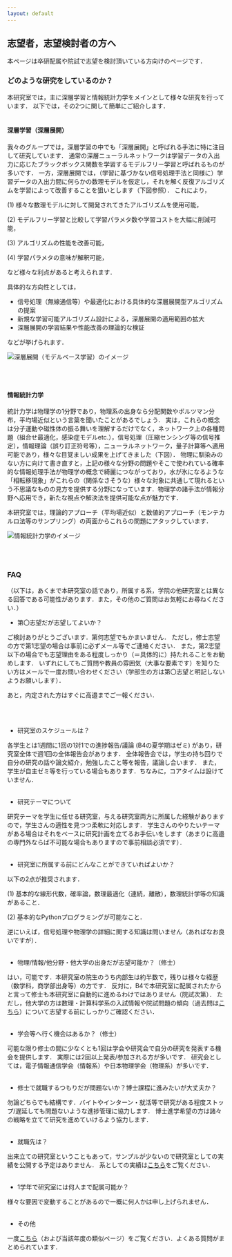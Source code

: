 ```yaml
---
layout: default
---
```


## 志望者，志望検討者の方へ

本ページは卒研配属や院試で志望を検討頂いている方向けのページです．

### どのような研究をしているのか？

本研究室では，主に深層学習と情報統計力学をメインとして様々な研究を行っています．
以下では，その2つに関して簡単にご紹介します．
<br><br>

#### 深層学習（深層展開）

我々のグループでは，深層学習の中でも「深層展開」と呼ばれる手法に特に注目して研究しています．
通常の深層ニューラルネットワークは学習データの入出力に応じたブラックボックス関数を学習するモデルフリー学習と呼ばれるものが多いです．
一方，深層展開では，（学習に基づかない信号処理手法と同様に）学習データの入出力間に何らかの数理モデルを仮定し，それを解く反復アルゴリズムを学習によって改善することを狙いとします（下図参照）．
これにより，

(1) 様々な数理モデルに対して開発されてきたアルゴリズムを使用可能，

(2) モデルフリー学習と比較して学習パラメタ数や学習コストを大幅に削減可能，

(3) アルゴリズムの性能を改善可能，

(4) 学習パラメタの意味が解釈可能，

など様々な利点があると考えられます．

具体的な方向性としては，

* 信号処理（無線通信等）や最適化における具体的な深層展開型アルゴリズムの提案
* 新規な学習可能アルゴリズム設計による，深層展開の適用範囲の拡大
* 深層展開の学習結果や性能改善の理論的な検証

などが挙げられます．

![深層展開（モデルベース学習）のイメージ]({{site.baseurl}}/images/modelb.png)

<br><br>

#### 情報統計力学

統計力学は物理学の1分野であり，物理系の出身なら分配関数やボルツマン分布，平均場近似という言葉を聞いたことがあるでしょう．
実は，これらの概念は分子運動や磁性体の振る舞いを理解するだけでなく，ネットワーク上の各種問題（組合せ最適化，感染症モデルetc.），信号処理（圧縮センシング等の信号推定），情報理論（誤り訂正符号等），ニューラルネットワーク，量子計算等へ適用可能であり，様々な目覚ましい成果を上げてきました（下図）．
物理に馴染みのない方に向けて書き直すと，上記の様々な分野の問題やそこで使われている確率的な情報処理手法が物理学の概念で綺麗につながっており，水が氷になるような「相転移現象」がこれらの（関係なさそうな）様々な対象に共通して現れるという不思議なものの見方を提供する分野になっています．物理学の諸手法が情報分野へ応用でき，新たな視点や解決法を提供可能な点が魅力です．

本研究室では，理論的アプローチ（平均場近似）と数値的アプローチ（モンテカルロ法等のサンプリング）の両面からこれらの問題にアタックしています．

![情報統計力学のイメージ]({{site.baseurl}}/images/statmech.png)


<br><br>
### FAQ

（以下は，あくまで本研究室の話であり，所属する系，学院の他研究室とは異なる回答である可能性があります．また，その他のご質問はお気軽にお尋ねください．）


* 第〇志望だが志望してよいか？

ご検討ありがとうございます．第何志望でもかまいません．
ただし，修士志望の方で第1志望の場合は事前に必ずメール等でご連絡ください．
また，第2志望以下の場合でも志望理由をある程度しっかり（＝具体的に）持たれることをお勧めします．
いずれにしてもご質問や教員の雰囲気（大事な要素です）を知りたい方はメールで一度お問い合わせください（学部生の方は第〇志望と明記しないようお願いします）．
<br>

あと，内定された方はすぐに高邉までご一報ください．

<br><br>

* 研究室のスケジュールは？

各学生とは1週間に1回の1対1での進捗報告/議論 (B4の夏学期はゼミ) があり，研究室全体で週1回の全体報告会があります．
全体報告会では，学生の持ち回りで自分の研究の話や論文紹介，勉強したこと等を報告，議論し合います．
また，学生が自主ゼミ等を行っている場合もあります．ちなみに，コアタイムは設けていません．
<br><br>

* 研究テーマについて

研究テーマを学生に任せる研究室，与える研究室両方に所属した経験がありますので，学生さんの適性を見つつ柔軟に対応します．
学生さんのやりたいテーマがある場合はそれをベースに研究計画を立てるお手伝いをします（あまりに高邉の専門外ならば不可能な場合もありますので事前相談必須です）．
<br><br>

* 研究室に所属する前にどんなことができていればよいか？

以下の2点が推奨されます．

(1) 基本的な線形代数，確率論，数理最適化（連続，離散），数理統計学等の知識があること．

(2) 基本的なPythonプログラミングが可能なこと．

逆にいえば，信号処理や物理学の詳細に関する知識は問いません（あればなお良いですが）．
<br><br>

* 物理/情報/他分野・他大学の出身だが志望可能か？（修士）

はい，可能です．本研究室の院生のうち内部生は約半数で，残りは様々な経歴（数学科，商学部出身等）の方です．
反対に，B4で本研究室に配属されたからと言って修士も本研究室に自動的に進めるわけではありません（院試次第）．
ただし，他大学の方は数理・計算科学系の入試情報や院試問題の傾向（過去問は[こちら](https://www.titech.ac.jp/admissions/prospective-students/admissions/past-exam-papers)）について志望する前にしっかりご確認ください．
<br><br>

* 学会等へ行く機会はあるか？（修士）

可能な限り修士の間に少なくとも1回は学会や研究会で自分の研究を発表する機会を提供します．
実際には2回以上発表/参加される方が多いです．
研究会としては，電子情報通信学会（情報系）や日本物理学会（物理系）が多いです．
<br><br>

* 修士で就職するつもりだが問題ないか？博士課程に進みたいが大丈夫か？

勿論どちらでも結構です．バイトやインターン・就活等で研究がある程度ストップ/遅延しても問題ないような進捗管理に協力します．
博士進学希望の方は諸々の戦略を立てて研究を進めていけるよう協力します．
<br><br>

* 就職先は？

出来立ての研究室ということもあって，サンプルが少ないので研究室としての実績を公開する予定はありません．
系としての実績は[こちら](https://educ.titech.ac.jp/is/future/)をご覧ください．
<br><br>

* 1学年で研究室には何人まで配属可能か？

様々な要因で変動することがあるので一概に何人かは申し上げられません．
<br><br>

* その他

一度[こちら](https://www.li.c.titech.ac.jp/admission/2023.html)（および当該年度の類似ページ）をご覧ください．よくある質問がまとめられています．
